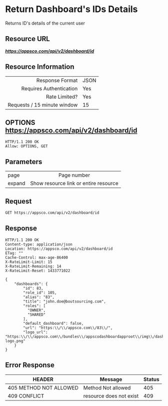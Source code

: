 # Return Dashboard's IDs Details

Returns ID's details of the current user

## Resource URL

___https://appsco.com/api/v2/dashboard/id___

## Resource Information

|                               |               |
|------------------------------:|---------------|
|Response Format                |JSON           |
|Requires Authentication        |Yes            |
|Rate Limited?                  |Yes            |
|Requests / 15 minute window    |15             |


## OPTIONS https://appsco.com/api/v2/dashboard/id

```.http
HTTP/1.1 200 OK
Allow: OPTIONS, GET
```


## Parameters


|                               |                                       |
|-------------------------------|:-------------------------------------:|
|page                           |Page number                            |
|expand                         |Show resource link or entire resource  |


## Request

```.bash
GET https://appsco.com/api/v2/dashboard/id
```

## Response

```.http
HTTP/1.1 200 OK
Content-type: application/json
Location: https://appsco.com/api/v2/dashboard/id
ETag: ""
Cache-Control: max-age-86400
X-RateLimit-Limit: 15
X-RateLimit-Remaining: 14
X-RateLimit-Reset: 1433771022

{
    "dashboards": {
        "id": 83,
        "role_id": 105,
        "alias": "83",
        "title": "john.doe@boutsourcing.com",
        "roles": [
          "OWNER",
          "SHARED"
        ],
        "default_dashboard": false,
        "url": "https:\\/\\/appsco.com\\/83\\/",
        "logo_url": "https:\\/\\/appsco.com\\/bundles\\/appscodashboardapproot\\/img\\/dashboard-logo.png"
    }
}

```
## Error Response

|HEADER                         |Message                        |Status         |
|-------------------------------|-------------------------------|---------------|
|405 METHOD NOT ALLOWED         |Method Not allowed             |405            |
|409 CONFLICT                   |resource does not exist        |409            |
